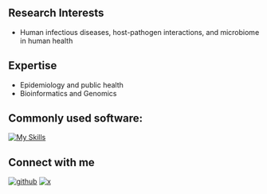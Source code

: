 ## Research Interests

- Human infectious diseases, host-pathogen interactions, and microbiome in human health

## Expertise

- Epidemiology and public health
- Bioinformatics and Genomics

## Commonly used software:
[![My Skills](https://skillicons.dev/icons?i=r,python,vscode,linux,git,anaconda&perline=3)](https://skillicons.dev)

## Connect with me 

[![github](https://skillicons.dev/icons?i=github)](https://github.com/azmigueldario)
[![x](https://skillicons.dev/icons?i=linkedin)]([https://linkedin.com/in/jimmyliu1326](https://www.linkedin.com/in/miguel-prieto-1b851416a/))
